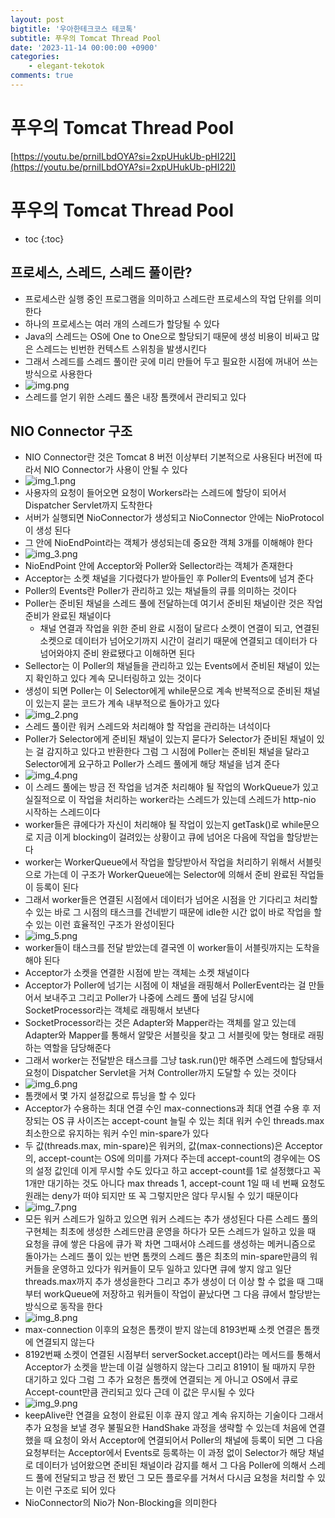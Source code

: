 ```yaml
---
layout: post
bigtitle: '우아한테크코스 테코톡'
subtitle: 푸우의 Tomcat Thread Pool
date: '2023-11-14 00:00:00 +0900'
categories:
    - elegant-tekotok
comments: true
---
```


# 푸우의 Tomcat Thread Pool
[https://youtu.be/prniILbdOYA?si=2xpUHukUb-pHI22I](https://youtu.be/prniILbdOYA?si=2xpUHukUb-pHI22I)

# 푸우의 Tomcat Thread Pool
* toc
{:toc}

## 프로세스, 스레드, 스레드 풀이란?
+ 프로세스란 실행 중인 프로그램을 의미하고 스레드란 프로세스의 작업 단위를 의미 한다
+ 하나의 프로세스는 여러 개의 스레드가 할당될 수 있다 
+ Java의 스레드는 OS에 One to One으로 할당되기 때문에 생성 비용이 비싸고 많은 스레드는 빈번한 컨텍스트 스위칭을 발생시킨다
+ 그래서 스레드를 스레드 풀이란 곳에 미리 만들어 두고 필요한 시점에 꺼내어 쓰는 방식으로 사용한다
+ ![img.png](../../../assets/img/elegant-tekotok/POOH-TomcatThreadPool.png)
+ 스레드를 얻기 위한 스레드 풀은 내장 톰캣에서 관리되고 있다

## NIO Connector 구조
+ NIO Connector란 것은 Tomcat 8 버전 이상부터 기본적으로 사용된다 버전에 따라서 NIO Connector가 사용이 안될 수 있다
+ ![img_1.png](../../../assets/img/elegant-tekotok/POOH-TomcatThreadPool1.png)
+ 사용자의 요청이 들어오면 요청이 Workers라는 스레드에 할당이 되어서 Dispatcher Servlet까지 도착한다
+ 서버가 실행되면 NioConnector가 생성되고 NioConnector 안에는 NioProtocol이 생성 된다
+ 그 안에 NioEndPoint라는 객체가 생성되는데 중요한 객체 3개를 이해해야 한다
+ ![img_3.png](../../../assets/img/elegant-tekotok/POOH-TomcatThreadPool3.png)
+ NioEndPoint 안에 Acceptor와 Poller와 Sellector라는 객체가 존재한다
+ Acceptor는 소켓 채널을 기다렸다가 받아들인 후 Poller의 Events에 넘겨 준다
+ Poller의 Events란 Poller가 관리하고 있는 채널들의 큐를 의미하는 것이다
+ Poller는 준비된 채널을 스레드 풀에 전달하는데 여기서 준비된 채널이란 것은 작업 준비가 완료된 채널이다
  + 채널 연결과 작업을 위한 준비 완료 시점이 달르다 소켓이 연결이 되고, 연결된 소켓으로 데이터가 넘어오기까지 시간이 걸리기 때문에 연결되고 데이터가 다 넘어와야지 준비 완료됐다고 이해하면 된다
+ Sellector는 이 Poller의 채널들을 관리하고 있는 Events에서 준비된 채널이 있는지 확인하고 있다 계속 모니터링하고 있는 것이다
+ 생성이 되면 Poller는 이 Selector에게 while문으로 계속 반복적으로 준비된 채널이 있는지 묻는 코드가 계속 내부적으로 돌아가고 있다
+ ![img_2.png](../../../assets/img/elegant-tekotok/POOH-TomcatThreadPool2.png)
+ 스레드 풀이란 워커 스레드와 처리해야 할 작업을 관리하는 녀석이다
+ Poller가 Selector에게 준비된 채널이 있는지 묻다가 Selector가 준비된 채널이 있는 걸 감지하고 있다고 반환한다 그럼 그 시점에 Poller는 준비된 채널을 달라고 Selector에게 요구하고 Poller가 스레드 풀에게 해당 채널을 넘겨 준다
+ ![img_4.png](../../../assets/img/elegant-tekotok/POOH-TomcatThreadPool4.png)
+ 이 스레드 풀에는 방금 전 작업을 넘겨준 처리해야 될 작업의 WorkQueue가 있고 실질적으로 이 작업을 처리하는 worker라는 스레드가 있는데 스레드가 http-nio 시작하는 스레드이다
+ worker들은 큐에다가 자신이 처리해야 될 작업이 있는지 getTask()로 while문으로 지금 이게 blocking이 걸려있는 상황이고 큐에 넘어온 다음에 작업을 할당받는다 
+ worker는 WorkerQueue에서 작업을 할당받아서 작업을 처리하기 위해서 서블릿으로 가는데 이 구조가 WorkerQueue에는 Selector에 의해서 준비 완료된 작업들이 등록이 된다
+ 그래서 worker들은 연결된 시점에서 데이터가 넘어온 시점을 안 기다리고 처리할 수 있는 바로 그 시점의 태스크를 건네받기 때문에 idle한 시간 없이 바로 작업을 할 수 있는 이런 효율적인 구조가 완성이된다
+ ![img_5.png](../../../assets/img/elegant-tekotok/POOH-TomcatThreadPool5.png)
+ worker들이 태스크를 전달 받았는데 결국엔 이 worker들이 서블릿까지는 도착을 해야 된다
+ Acceptor가 소켓을 연결한 시점에 받는 객체는 소켓 채널이다
+ Acceptor가 Poller에 넘기는 시점에 이 채널을 래핑해서 PollerEvent라는 걸 만들어서 보내주고 그리고 Poller가 나중에 스레드 풀에 넘길 당시에 SocketProcessor라는 객체로 래핑해서 보낸다
+ SocketProcessor라는 것은 Adapter와 Mapper라는 객체를 알고 있는데 Adapter와 Mapper를 통해서 알맞은 서블릿을 찾고 그 서블릿에 맞는 형태로 래핑하는 역할을 담당해준다
+ 그래서 worker는 전달받은 태스크를 그냥 task.run()만 해주면 스레드에 할당돼서 요청이 Dispatcher Servlet을 거쳐 Controller까지 도달할 수 있는 것이다
+ ![img_6.png](../../../assets/img/elegant-tekotok/POOH-TomcatThreadPool6.png)
+ 톰캣에서 몇 가지 설정값으로 튜닝을 할 수 있다
+ Acceptor가 수용하는 최대 연결 수인 max-connections과 최대 연결 수용 후 저장되는 OS 큐 사이즈는 accept-count 늘릴 수 있는 최대 워커 수인 threads.max 최소한으로 유지하는 워커 수인 min-spare가 있다
+ 두 값(threads.max, min-spare)은 워커의, 값(max-connections)은 Acceptor의, accept-count는 OS에 의미를 가져다 주는데 accept-count의 경우에는 OS의 설정 값인데 이게 무시할 수도 있다고 하고
  accept-count를 1로 설정했다고 꼭 1개만 대기하는 것도 아니다 max threads 1, accept-count 1일 때 네 번째 요청도 원래는 deny가 떠야 되지만 또 꼭 그렇지만은 않다 무시될 수 있기 때문이다
+ ![img_7.png](../../../assets/img/elegant-tekotok/POOH-TomcatThreadPool7.png)
+ 모든 워커 스레드가 일하고 있으면 워커 스레드는 추가 생성된다 다른 스레드 풀의 구현체는 최초에 생성한 스레드만큼 운영을 하다가
  모든 스레드가 일하고 있을 때 요청을 큐에 쌓은 다음에 큐가 꽉 차면 그때서야 스레드를 생성하는 메커니즘으로 돌아가는 스레드 풀이 있는 반면 톰캣의 스레드 풀은 최초의 min-spare만큼의 워커들을 운영하고 있다가 
  워커들이 모두 일하고 있다면 큐에 쌓지 않고 일단 threads.max까지 추가 생성을한다 그리고 추가 생성이 더 이상 할 수 없을 때 그때부터 workQueue에 저장하고 워커들이 작업이 끝났다면 그 다음 큐에서 할당받는 방식으로 동작을 한다
+ ![img_8.png](../../../assets/img/elegant-tekotok/POOH-TomcatThreadPool8.png)
+ max-connection 이후의 요청은 톰캣이 받지 않는데 8193번째 소켓 연결은 톰캣에 연결되지 않는다 
+ 8192번째 소켓이 연결된 시점부터 serverSocket.accept()라는 메서드를 통해서 Acceptor가 소켓을 받는데 이걸 실행하지 않는다 그리고 8191이 될 때까지 무한 대기하고 있다
  그럼 그 추가 요청은 톰캣에 연결되는 게 아니고 OS에서 큐로 Accept-count만큼 관리되고 있다 근데 이 값은 무시될 수 있다
+ ![img_9.png](../../../assets/img/elegant-tekotok/POOH-TomcatThreadPool9.png)
+ keepAlive란 연결을 요청이 완료된 이후 끊지 않고 계속 유지하는 기술이다 그래서 추가 요청을 보낼 경우 불필요한 HandShake 과정을 생략할 수 있는데 처음에 연결했을 때 요청이 와서 Acceptor에 연결되어서 Poller의 채널에 등록이 되면
  그 다음 요청부터는 Acceptor에서 Events로 등록하는 이 과정 없이 Selector가 해당 채널로 데이터가 넘어왔으면 준비된 채널이라 감지를 해서 그 다음 Poller에 의해서 스레드 풀에 전달되고 방금 전 봤던 그 모든 플로우를 거쳐서
  다시금 요청을 처리할 수 있는 이런 구조로 되어 있다
+ NioConnector의 Nio가 Non-Blocking을 의미한다
